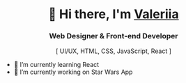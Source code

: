 <h1 align="center">👋 Hi there, I'm <a href="https://www.7x9.dev/" target="_blank">Valeriia</a></h1>
<h3 align="center">Web Designer & Front-end Developer</h3>
<p align="center">[ UI/UX, HTML, CSS, JavaScript, React ]</p>

- 🌱 I’m currently learning React
- 🔭 I’m currently working on Star Wars App
<!--
**7x9dev/7x9dev** is a ✨ _special_ ✨ repository because its `README.md` (this file) appears on your GitHub profile.

Here are some ideas to get you started:

- 🔭 I’m currently working on ...

- 👯 I’m looking to collaborate on ...
- 🤔 I’m looking for help with ...
- 💬 Ask me about ...
- 📫 How to reach me: ...
- 😄 Pronouns: ...
- ⚡ Fun fact: ...
-->
